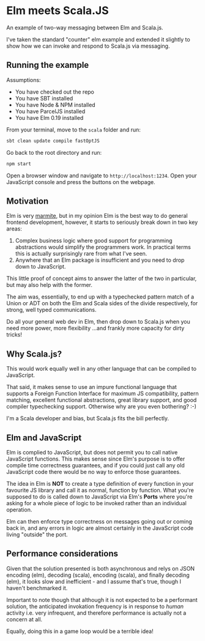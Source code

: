 # Elm meets Scala.JS

An example of two-way messaging between Elm and Scala.js.

I've taken the standard "counter" elm example and extended it slightly to show how we can invoke and respond to Scala.js via messaging.

## Running the example

Assumptions:

- You have checked out the repo
- You have SBT installed
- You have Node & NPM installed
- You have ParcelJS installed
- You have Elm 0.19 installed

From your terminal, move to the `scala` folder and run:

```bash
sbt clean update compile fastOptJS
```

Go back to the root directory and run:

```bash
npm start
```

Open a browser window and navigate to `http://localhost:1234`. Open your JavaScript console and press the buttons on the webpage.

## Motivation

Elm is very [marmite](https://en.wikipedia.org/wiki/Marmite), but in my opinion Elm is the best way to do general frontend development, however, it starts to seriously break down in two key areas:

1. Complex business logic where good support for programming abstractions would simplify the programmers work. In practical terms this is actually surprisingly rare from what I've seen.
2. Anywhere that an Elm package is insufficient and you need to drop down to JavaScript.

This little proof of concept aims to answer the latter of the two in particular, but may also help with the former.

The aim was, essentially, to end up with a typechecked pattern match of a Union or ADT on both the Elm and Scala sides of the divide respectively, for strong, well typed communications.

Do all your general web dev in Elm, then drop down to Scala.js when you need more power, more flexibility ...and frankly more capacity for dirty tricks!

## Why Scala.js?

This would work equally well in any other language that can be compiled to JavaScript.

That said, it makes sense to use an impure functional language that supports a Foreign Function Interface for maximum JS compatibility, pattern matching, excellent functional abstractions, great library support, and good compiler typechecking support. Otherwise why are you even bothering? :-)

I'm a Scala developer and bias, but Scala.js fits the bill perfectly.

## Elm and JavaScript

Elm is complied to JavaScript, but does not permit you to call native JavaScript functions. This makes sense since Elm's purpose is to offer compile time correctness guarantees, and if you could just call any old JavaScript code there would be no way to enforce those guarantees.

The idea in Elm is **NOT** to create a type definition of every function in your favourite JS library and call it as normal, function by function. What you're supposed to do is called down to JavaScript via Elm's **Ports** where you're asking for a whole piece of logic to be invoked rather than an individual operation.

Elm can then enforce type correctness on messages going out or coming back in, and any errors in logic are almost certainly in the JavaScript code living "outside" the port.

## Performance considerations

Given that the solution presented is both asynchronous and relys on JSON encoding (elm), decoding (scala), encoding (scala), and finally decoding (elm), it looks slow and inefficient - and I assume that's true, though I haven't benchmarked it.

Important to note though that although it is not expected to be a performant solution, the anticipated invokation frequency is in response to *human* activity i.e. very infrequent, and therefore performance is actually not a concern at all.

Equally, doing this in a game loop would be a terrible idea!

